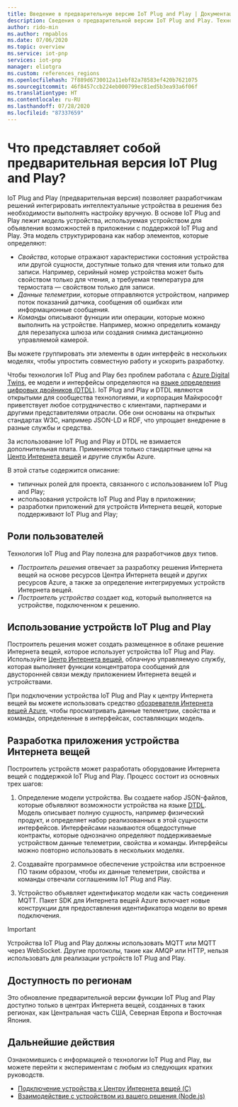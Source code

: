 ```yaml
---
title: Введение в предварительную версию IoT Plug and Play | Документация Майкрософт
description: Сведения о предварительной версии IoT Plug and Play. Технология IoT Plug and Play основана на открытом языке моделирования, который позволяет интеллектуальным устройствам Интернета вещей объявлять свои возможности. Устройства Интернета вещей представляют это объявление, называемое моделью устройства, при подключении к облачным решениям. Это позволяет облачным решениям автоматически понимать возможности устройства и организовывать взаимодействие с ним даже без дополнительного кода.
author: rido-min
ms.author: rmpablos
ms.date: 07/06/2020
ms.topic: overview
ms.service: iot-pnp
services: iot-pnp
manager: eliotgra
ms.custom: references_regions
ms.openlocfilehash: 7f889d6730012a11ebf82a78583ef420b7621075
ms.sourcegitcommit: 46f8457ccb224eb000799ec81ed5b3ea93a6f06f
ms.translationtype: HT
ms.contentlocale: ru-RU
ms.lasthandoff: 07/28/2020
ms.locfileid: "87337659"
---
```

# <a name="what-is-iot-plug-and-play-preview"></a>Что представляет собой предварительная версия IoT Plug and Play?

IoT Plug and Play (предварительная версия) позволяет разработчикам решений интегрировать интеллектуальные устройства в решения без необходимости выполнять настройку вручную. В основе IoT Plug and Play лежит _модель_ устройства, используемая устройством для объявления возможностей в приложении с поддержкой IoT Plug and Play. Эта модель структурирована как набор элементов, которые определяют:

- _Свойства_, которые отражают характеристики состояния устройства или другой сущности, доступные только для чтения или только для записи. Например, серийный номер устройства может быть свойством только для чтения, а требуемая температура для термостата — свойством только для записи.
- _Данные телеметрии_, которые отправляются устройством, например поток показаний датчика, сообщения об ошибках или информационные сообщения.
- _Команды_ описывают функции или операции, которые можно выполнить на устройстве. Например, можно определить команду для перезапуска шлюза или создания снимка дистанционно управляемой камерой.

Вы можете группировать эти элементы в один интерфейс в нескольких моделях, чтобы упростить совместную работу и ускорить разработку.

Чтобы технология IoT Plug and Play без проблем работала с [Azure Digital Twins](../digital-twins/about-digital-twins.md), ее модели и интерфейсы определяются на [языке определения цифровых двойников (DTDL)](https://github.com/Azure/opendigitaltwins-dtdl). IoT Plug and Play и DTDL являются открытыми для сообщества технологиями, и корпорация Майкрософт приветствует любое сотрудничество с клиентами, партнерами и другими представителями отрасли. Обе они основаны на открытых стандартах W3C, например JSON-LD и RDF, что упрощает внедрение в разные службы и средства.

За использование IoT Plug and Play и DTDL не взимается дополнительная плата. Применяются только стандартные цены на [Центр Интернета вещей](../iot-hub/about-iot-hub.md) и другие службы Azure.

В этой статье содержится описание:

- типичных ролей для проекта, связанного с использованием IoT Plug and Play;
- использования устройств IoT Plug and Play в приложении;
- разработки приложений для устройств Интернета вещей, которые поддерживают IoT Plug and Play;

## <a name="user-roles"></a>Роли пользователей

Технология IoT Plug and Play полезна для разработчиков двух типов.

- _Построитель решения_ отвечает за разработку решения Интернета вещей на основе ресурсов Центра Интернета вещей и других ресурсов Azure, а также за определение интегрируемых устройств Интернета вещей.
- _Построитель устройства_ создает код, который выполняется на устройстве, подключенном к решению.

## <a name="use-iot-plug-and-play-devices"></a>Использование устройств IoT Plug and Play

Построитель решения может создать размещенное в облаке решение Интернета вещей, которое использует устройства IoT Plug and Play. Используйте [Центр Интернета вещей](../iot-hub/about-iot-hub.md), облачную управляемую службу, которая выполняет функции концентратора сообщений для двусторонней связи между приложением Интернета вещей и устройствами.

При подключении устройства IoT Plug and Play к центру Интернета вещей вы можете использовать средство [обозревателя Интернета вещей Azure](./howto-use-iot-explorer.md), чтобы просматривать данные телеметрии, свойства и команды, определенные в интерфейсах, составляющих модель.

## <a name="develop-an-iot-device-application"></a>Разработка приложения устройства Интернета вещей

Построитель устройств может разработать оборудование Интернета вещей с поддержкой IoT Plug and Play. Процесс состоит из основных трех шагов:

1. Определение модели устройства. Вы создаете набор JSON-файлов, которые объявляют возможности устройства на языке [DTDL](https://github.com/Azure/opendigitaltwins-dtdl). Модель описывает полную сущность, например физический продукт, и определяет набор реализованных в этой сущности интерфейсов. Интерфейсами называются общедоступные контракты, которые однозначно определяют поддерживаемые устройством данные телеметрии, свойства и команды. Интерфейсы можно повторно использовать в нескольких моделях.

1. Создавайте программное обеспечение устройства или встроенное ПО таким образом, чтобы их данные телеметрии, свойства и команды отвечали соглашениям IoT Plug and Play.

1. Устройство объявляет идентификатор модели как часть соединения MQTT. Пакет SDK для Интернета вещей Azure включает новые конструкции для предоставления идентификатора модели во время подключения.

> [!Important]
> Устройства IoT Plug and Play должны использовать MQTT или MQTT через WebSocket. Другие протоколы, такие как AMQP или HTTP, нельзя использовать для реализации устройств IoT Plug and Play.

## <a name="regional-availability"></a>Доступность по регионам

Это обновление предварительной версии функции IoT Plug and Play доступно только в центрах Интернета вещей, созданных в таких регионах, как Центральная часть США, Северная Европа и Восточная Япония.

## <a name="next-steps"></a>Дальнейшие действия

Ознакомившись с информацией о технологии IoT Plug and Play, вы можете перейти к экспериментам с любым из следующих кратких руководств.

- [Подключение устройства к Центру Интернета вещей (C)](./quickstart-connect-device-c.md)
- [Взаимодействие с устройством из вашего решения (Node.js)](./quickstart-service-node.md)

